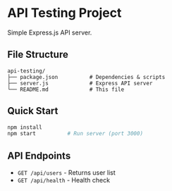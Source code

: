 # API Testing Project

Simple Express.js API server.

## File Structure
```
api-testing/
├── package.json          # Dependencies & scripts
├── server.js             # Express API server
└── README.md             # This file
```

## Quick Start
```bash
npm install
npm start          # Run server (port 3000)
```

## API Endpoints
- `GET /api/users` - Returns user list
- `GET /api/health` - Health check
